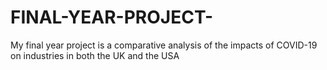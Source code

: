 # FINAL-YEAR-PROJECT-
My final year project is a comparative analysis of the impacts of COVID-19 on industries in both the UK and the USA
